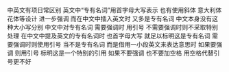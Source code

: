 中英文有项日常区别
英文中“专有名词”用首字母大写表示
也有使用斜体 意大利体 花体等设计 进一步强调
而在中文中插入英文时 又多是专有名词
中文本身没有这种大小写分别
中文中对专有名词 需要强调时 用引号
不需要强调时则不采取特别处理
在中文中提及英文的专有名词时
也首字母大写 就足以标明这是专有名词
需要强调时则使用引号
当不是专有名词 而是借用一小段英文来表达意思时
如果要强调 则用引号 标明这是一个特别的引用
如果不要强调 也不要加空格
用空格代替引号更不好
